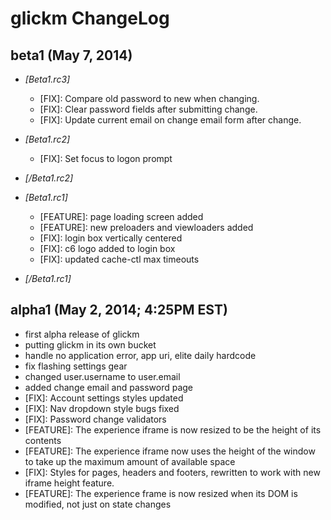 # glickm ChangeLog

## beta1 (May 7, 2014)
* *[Beta1.rc3]*
  * [FIX]: Compare old password to new when changing.
  * [FIX]: Clear password fields after submitting change.
  * [FIX]: Update current email on change email form after change.
* *[Beta1.rc2]*
  * [FIX]: Set focus to logon prompt
* *[/Beta1.rc2]*
* *[Beta1.rc1]*
  * [FEATURE]: page loading screen added
  * [FEATURE]: new preloaders and viewloaders added
  * [FIX]: login box vertically centered
  * [FIX]: c6 logo added to login box
  * [FIX]: updated cache-ctl max timeouts

* *[/Beta1.rc1]*


## alpha1 (May 2, 2014; 4:25PM EST)

* first alpha release of glickm
* putting glickm in its own bucket
* handle no application error, app uri, elite daily hardcode
* fix flashing settings gear
* changed user.username to user.email
* added change email and password page
* [FIX]: Account settings styles updated
* [FIX]: Nav dropdown style bugs fixed
* [FIX]: Password change validators
* [FEATURE]: The experience iframe is now resized to be the height of its contents
* [FEATURE]: The experience iframe now uses the height of the window to
  take up the maximum amount of available space
* [FIX]: Styles for pages, headers and footers, rewritten to work with new iframe height feature.
* [FEATURE]: The experience frame is now resized when its DOM is
  modified, not just on state changes
